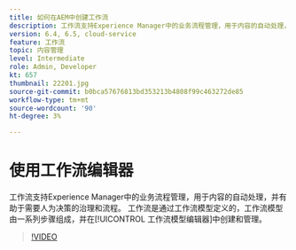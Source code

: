 ```yaml
---
title: 如何在AEM中创建工作流
description: 工作流支持Experience Manager中的业务流程管理，用于内容的自动处理，并有助于需要人为决策的治理和流程。
version: 6.4, 6.5, cloud-service
feature: 工作流
topic: 内容管理
level: Intermediate
role: Admin, Developer
kt: 657
thumbnail: 22201.jpg
source-git-commit: b0bca57676813bd353213b4808f99c463272de85
workflow-type: tm+mt
source-wordcount: '90'
ht-degree: 3%

---
```



# 使用工作流编辑器

工作流支持Experience Manager中的业务流程管理，用于内容的自动处理，并有助于需要人为决策的治理和流程。 工作流是通过工作流模型定义的，工作流模型由一系列步骤组成，并在[!UICONTROL 工作流模型编辑器]中创建和管理。

>[!VIDEO](https://video.tv.adobe.com/v/22201/?quality=12&learn=on)
